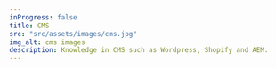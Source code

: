 ```yaml
---
inProgress: false
title: CMS
src: "src/assets/images/cms.jpg"
img_alt: cms images
description: Knowledge in CMS such as Wordpress, Shopify and AEM.
---
```


